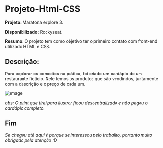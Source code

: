 # Projeto-Html-CSS

**Projeto:** Maratona explore 3.

**Disponibilizado:** Rockyseat.

**Resumo:** O projeto tem como objetivo ter o primeiro contato com front-end utilizado HTML e CSS. 


## Descrição:

Para explorar os conceitos na prática, foi criado um cardápio de um restaurante fictício. Nele temos os produtos que são vendindos, juntamente com a descrição e o preço de cada um. 

![image](https://user-images.githubusercontent.com/84606803/213831713-d9194a97-5a5a-4294-93f5-d526712632b4.png)


*obs: O print que tirei para ilustrar ficou descentralizado e não pegou o cardápio completo.* 

## Fim



*Se chegou até aqui é porque se interessou pelo trabalho, portanto muito obrigado pela atenção :D*

